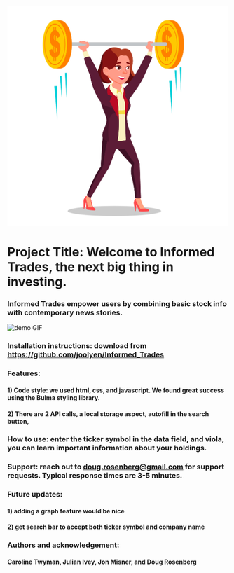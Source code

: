 ![businesswoman|512x397](/images/businesswoman.png)

# Project Title: Welcome to Informed Trades, the next big thing in investing.

### Informed Trades empower users by combining basic stock info with contemporary news stories.

![demo GIF](/images/Informed_Trades.gif)

### Installation instructions: download from https://github.com/joolyen/Informed_Trades

### Features: 

#### 1) Code style: we used html, css, and javascript. We found great success using the Bulma styling library.
#### 2) There are 2 API calls, a local storage aspect, autofill in the search button, 

### How to use: enter the ticker symbol in the data field, and viola, you can learn important information about your holdings.

### Support: reach out to doug.rosenberg@gmail.com for support requests. Typical response times are 3-5 minutes.

### Future updates:
#### 1) adding a graph feature would be nice
#### 2) get search bar to accept both ticker symbol and company name

### Authors and acknowledgement:
#### Caroline Twyman, Julian Ivey, Jon Misner, and Doug Rosenberg
